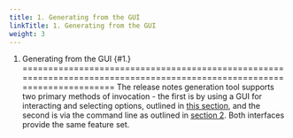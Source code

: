 ```yaml
---
title: 1. Generating from the GUI
linkTitle: 1. Generating from the GUI
weight: 3
---
```


1. Generating from the GUI                                                                                         {#1.}
========================================================================================================================
The release notes generation tool supports two primary methods of invocation - the first is by using a GUI for
interacting and selecting options, outlined in [this section](1.1.), and the second is via the command line as outlined
in [section 2](2.).  Both interfaces provide the same feature set.